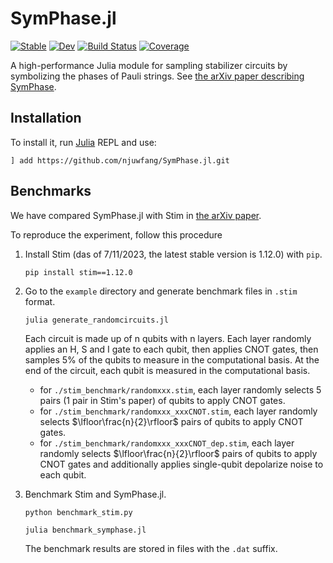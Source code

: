 # SymPhase.jl

[![Stable](https://img.shields.io/badge/docs-stable-blue.svg)](https://njuwfang.github.io/SymPhase.jl/stable/)
[![Dev](https://img.shields.io/badge/docs-dev-blue.svg)](https://njuwfang.github.io/SymPhase.jl/dev/)
[![Build Status](https://github.com/njuwfang/SymPhase.jl/actions/workflows/CI.yml/badge.svg?branch=main)](https://github.com/njuwfang/SymPhase.jl/actions/workflows/CI.yml?query=branch%3Amain)
[![Coverage](https://codecov.io/gh/njuwfang/SymPhase.jl/branch/main/graph/badge.svg)](https://codecov.io/gh/njuwfang/SymPhase.jl)

A high-performance Julia module for sampling stabilizer circuits by symbolizing the phases of Pauli strings.
See [the arXiv paper describing SymPhase](https://arxiv.org).

## Installation

To install it, run [Julia](https://julialang.org/) REPL and use:

```
] add https://github.com/njuwfang/SymPhase.jl.git
```

## Benchmarks

We have compared SymPhase.jl with Stim in [the arXiv paper](https://arxiv.org).

To reproduce the experiment, follow this procedure

1. Install Stim (das of 7/11/2023, the latest stable version is 1.12.0) with `pip`.
    ```
    pip install stim==1.12.0
    ```
2. Go to the `example` directory and generate benchmark files in `.stim` format.
    ```
    julia generate_randomcircuits.jl
    ```

    Each circuit is made up of n qubits with n layers. Each layer randomly applies an H, S and I gate to each qubit, then applies CNOT gates, then samples 5\% of the qubits to measure in the computational basis. At the end of the circuit, each qubit is measured in the computational basis.
    - for `./stim_benchmark/randomxxx.stim`, each layer randomly selects 5 pairs (1 pair in Stim's paper) of qubits to apply CNOT gates.
    - for `./stim_benchmark/randomxxx_xxxCNOT.stim`, each layer randomly selects $\lfloor\frac{n}{2}\rfloor$ pairs of qubits to apply CNOT gates.
    - for `./stim_benchmark/randomxxx_xxxCNOT_dep.stim`, each layer randomly selects $\lfloor\frac{n}{2}\rfloor$ pairs of qubits to apply CNOT gates and additionally applies single-qubit depolarize noise to each qubit.

3. Benchmark Stim and SymPhase.jl.
    ```
    python benchmark_stim.py
    ```
    ```
    julia benchmark_symphase.jl
    ```
    The benchmark results are stored in files with the `.dat` suffix.